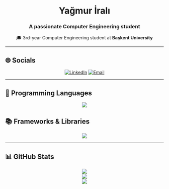 <h1 align="center">Yağmur İralı</h1>
<h3 align="center"> A passionate Computer Engineering student </h3>

<p align="center">
  🎓 3rd-year Computer Engineering student at <strong>Başkent University</strong>
</p>

---

## 🌐 Socials

<p align="center">
  <a href="https://www.linkedin.com/in/taylan-deveci/"><img src="https://skillicons.dev/icons?i=linkedin" alt="LinkedIn"></a>
  </a>
  <a href="mailto:devecitaylan@gmail.com"><img src="https://skillicons.dev/icons?i=gmail" alt="Email"></a>
</p>

---

## 🚀 Programming Languages

<p align="center">
  <img src="https://skillicons.dev/icons?i=c,cpp,cs,java,py,ts,html,css,js" />
</p>

## 📚 Frameworks & Libraries

<p align="center">
  <img src="https://skillicons.dev/icons?i=mysql,git,react,spring" />
</p>


---

## 📊 GitHub Stats

<p align="center">
  <img src="https://github-readme-stats.vercel.app/api?username=yagmurirali&theme=date_night&hide_border=false&include_all_commits=true&count_private=true"/><br/>
  <img src="https://github-readme-streak-stats.herokuapp.com/?user=yagmurirali&theme=date_night&hide_border=false"/><br/>
  <img src="https://github-readme-stats.vercel.app/api/top-langs/?username=yagmurirali&theme=date_night&hide_border=false&layout=compact&langs_count=8"/>
</p>



